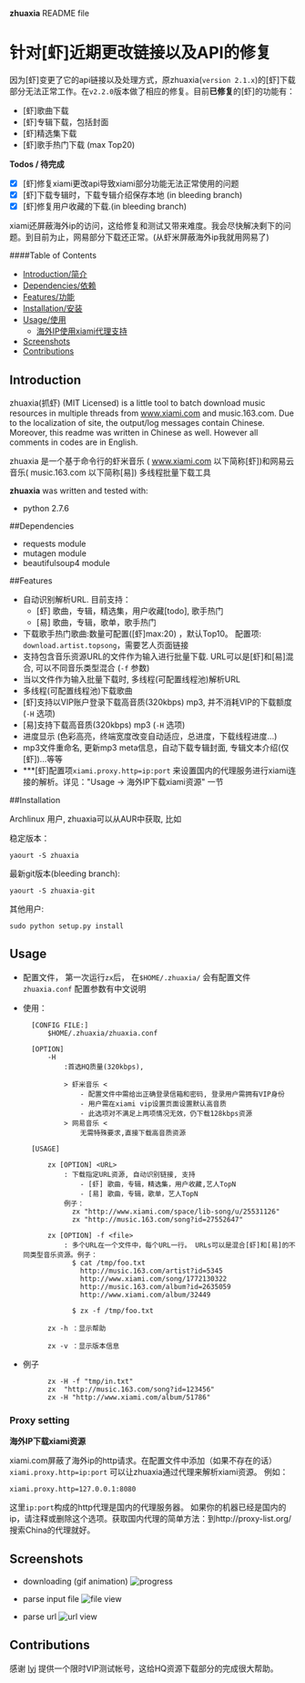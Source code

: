 **zhuaxia** README file
		
# 针对[虾]近期更改链接以及API的修复

因为[虾]变更了它的api链接以及处理方式，原zhuaxia(`version 2.1.x`)的[虾]下载部分无法正常工作。在`v2.2.0`版本做了相应的修复。目前**已修复**的[虾]的功能有：

- [虾]歌曲下载
- [虾]专辑下载，包括封面
- [虾]精选集下载
- [虾]歌手热门下载 (max Top20)

**Todos / 待完成**

- [x] [虾]修复xiami更改api导致xiami部分功能无法正常使用的问题
- [x] [虾]下载专辑时，下载专辑介绍保存本地 (in bleeding branch)
- [x] [虾]修复用户收藏的下载.(in bleeding branch)

xiami还屏蔽海外ip的访问，这给修复和测试又带来难度。我会尽快解决剩下的问题。到目前为止，网易部分下载还正常。(从虾米屏蔽海外ip我就用网易了)


####Table of Contents

- [Introduction/简介](#introduction)
- [Dependencies/依赖](#dependencies)
- [Features/功能](#features)
- [Installation/安装](#installation)
- [Usage/使用](#usage)
	- [海外IP使用xiami代理支持](#proxy-setting)
- [Screenshots](#screenshots)
- [Contributions](#contributions)


## Introduction

zhuaxia(抓虾) (MIT Licensed) is a little tool to batch download music resources in multiple threads from www.xiami.com and music.163.com. Due to the localization of site, the output/log messages contain Chinese. Moreover, this readme was written in Chinese as well. However all comments in codes are in English.

zhuaxia 是一个基于命令行的虾米音乐 ( www.xiami.com 以下简称[虾])和网易云音乐( music.163.com 以下简称[易]) 多线程批量下载工具


**zhuaxia** was written and tested with:
- python 2.7.6


##Dependencies

- requests module
- mutagen module
- beautifulsoup4 module

##Features

- 自动识别解析URL. 目前支持：
	- [虾] 歌曲，专辑，精选集，用户收藏[todo], 歌手热门
	- [易] 歌曲，专辑，歌单，歌手热门
- 下载歌手热门歌曲:数量可配置([虾]max:20) ，默认Top10。 配置项: `download.artist.topsong`，需要艺人页面链接
- 支持包含音乐资源URL的文件作为输入进行批量下载. URL可以是[虾]和[易]混合, 可以不同音乐类型混合 (`-f` 参数)
- 当以文件作为输入批量下载时, 多线程(可配置线程池)解析URL
- 多线程(可配置线程池)下载歌曲
- [虾]支持以VIP账户登录下载高音质(320kbps) mp3, 并不消耗VIP的下载额度 (`-H` 选项)
- [易]支持下载高音质(320kbps) mp3 (`-H` 选项)
- 进度显示 (色彩高亮，终端宽度改变自动适应，总进度，下载线程进度...)
- mp3文件重命名, 更新mp3 meta信息，自动下载专辑封面, 专辑文本介绍(仅[虾])...等等
- ***[虾]配置项`xiami.proxy.http=ip:port` 来设置国内的代理服务进行xiami连接的解析。详见："Usage -> 海外IP下载xiami资源" 一节



##Installation

Archlinux 用户, zhuaxia可以从AUR中获取, 比如

稳定版本：

	yaourt -S zhuaxia

最新git版本(bleeding branch):

	yaourt -S zhuaxia-git

其他用户:

	sudo python setup.py install

## Usage

- 配置文件， 第一次运行`zx`后， 在`$HOME/.zhuaxia/` 会有配置文件 `zhuaxia.conf` 配置参数有中文说明

- 使用：

			
		[CONFIG FILE:]   
			$HOME/.zhuaxia/zhuaxia.conf

		[OPTION] 
			-H    
				:首选HQ质量(320kbps), 

				> 虾米音乐 <
					- 配置文件中需给出正确登录信箱和密码, 登录用户需拥有VIP身份
					- 用户需在xiami vip设置页面设置默认高音质
					- 此选项对不满足上两项情况无效，仍下载128kbps资源
				> 网易音乐 <
					无需特殊要求,直接下载高音质资源

		[USAGE] 

			zx [OPTION] <URL>
				: 下载指定URL资源, 自动识别链接, 支持
					- [虾] 歌曲，专辑，精选集，用户收藏,艺人TopN
					- [易] 歌曲，专辑，歌单，艺人TopN
				例子： 
				  zx "http://www.xiami.com/space/lib-song/u/25531126"
				  zx "http://music.163.com/song?id=27552647"

			zx [OPTION] -f <file> 
				: 多个URL在一个文件中，每个URL一行。 URLs可以是混合[虾]和[易]的不同类型音乐资源。例子：
				  $ cat /tmp/foo.txt
					http://music.163.com/artist?id=5345
					http://www.xiami.com/song/1772130322
					http://music.163.com/album?id=2635059
					http://www.xiami.com/album/32449

				  $ zx -f /tmp/foo.txt

			zx -h ：显示帮助

			zx -v ：显示版本信息


- 例子

			zx -H -f "tmp/in.txt"
			zx  "http://music.163.com/song?id=123456"
			zx -H "http://www.xiami.com/album/51786"

### Proxy setting

**海外IP下载xiami资源**

xiami.com屏蔽了海外ip的http请求。在配置文件中添加（如果不存在的话）`xiami.proxy.http=ip:port` 可以让zhuaxia通过代理来解析xiami资源。
例如：

	xiami.proxy.http=127.0.0.1:8080

这里`ip:port`构成的http代理是国内的代理服务器。 如果你的机器已经是国内的ip，请注释或删除这个选项。获取国内代理的简单方法：到http://proxy-list.org/ 搜索China的代理就好。

## Screenshots

- downloading (gif animation)
![progress](https://raw.github.com/sk1418/sharedResources/master/zhuaxia/progress.gif)

- parse input file
![file view](https://raw.github.com/sk1418/sharedResources/master/zhuaxia/fileParse.gif)

- parse url
![url view](https://raw.github.com/sk1418/sharedResources/master/zhuaxia/urlParse.png)

## Contributions

感谢 [lyj](https://github.com/ly0) 提供一个限时VIP测试帐号，这给HQ资源下载部分的完成很大帮助。
